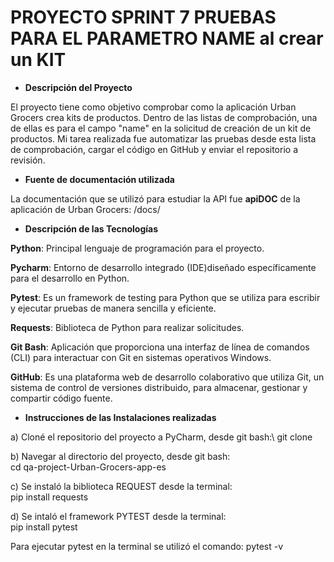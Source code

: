 # PROYECTO SPRINT 7 PRUEBAS PARA EL PARAMETRO NAME al crear un KIT

- **Descripción del Proyecto**

 El proyecto tiene como objetivo comprobar como la aplicación Urban Grocers crea kits de productos. Dentro de las listas de comprobación,
 una de ellas es para el campo "name" en la solicitud de creación de un kit de productos. Mi tarea realizada fue automatizar las pruebas desde esta lista de comprobación, cargar el código en GitHub y enviar el repositorio a revisión.

- **Fuente de documentación utilizada**

La documentación que se utilizó para estudiar la API fue **apiDOC** de la aplicación de Urban Grocers: 
<the url of the launched server>/docs/ 

- **Descripción de las Tecnologías**

**Python**: Principal lenguaje de programación para el proyecto. 

**Pycharm**: Entorno de desarrollo integrado (IDE)diseñado específicamente para el desarrollo en Python.

**Pytest**: Es un framework de testing para Python que se utiliza para escribir y ejecutar pruebas de manera sencilla y eficiente.

**Requests**: Biblioteca de Python para realizar solicitudes.

**Git Bash**: Aplicación que proporciona una interfaz de línea de comandos (CLI) para interactuar con Git en sistemas operativos Windows.

**GitHub**: Es una plataforma web de desarrollo colaborativo que utiliza Git, un sistema de control de versiones distribuido, para almacenar, gestionar y compartir código fuente.

- **Instrucciones de las Instalaciones realizadas**
   
a) Cloné el repositorio del proyecto a PyCharm, desde git bash:\ 
     git clone <URL DEL REPOSITORIO>

b) Navegar al directorio del proyecto, desde git bash:\
     cd qa-project-Urban-Grocers-app-es

c) Se instaló la biblioteca REQUEST desde la terminal:\
     pip install requests

d) Se intaló el framework PYTEST desde la terminal:\
     pip install pytest

 Para ejecutar pytest en la terminal se utilizó el comando: pytest -v


 
